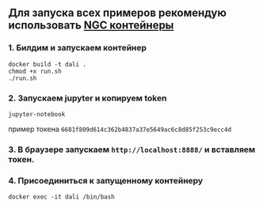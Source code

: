 ## Для запуска всех примеров рекомендую использовать [NGC контейнеры](https://ngc.nvidia.com/catalog)

### 1. Билдим и запускаем контейнер
````
docker build -t dali .
chmod +x run.sh  
./run.sh  
````
### 2. Запускаем jupyter и копируем token
````
jupyter-notebook
````
пример токена `6681f809d614c362b4837a37e5649ac6c8d85f253c9ecc4d`

### 3. В браузере запускаем `http://localhost:8888/` и вставляем токен.

### 4. Присоединиться к запущенному контейнеру
````
docker exec -it dali /bin/bash
````